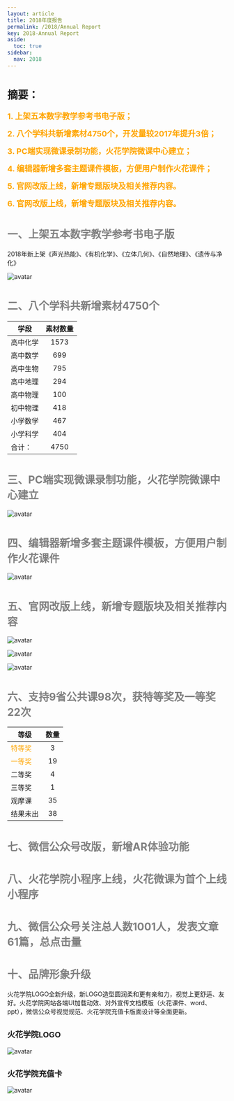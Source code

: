 ```yaml
---
layout: article
title: 2018年度报告
permalink: /2018/Annual Report
key: 2018-Annual Report
aside:
  toc: true
sidebar:
  nav: 2018
---
```


# <font size="5">摘要：</font>

<bro/><bro/>

**<font size="4" color="orange">1. 上架五本数字教学参考书电子版；</font>**

**<font size="4" color="orange">2. 八个学科共新增素材4750个，开发量较2017年提升3倍；</font>**

**<font size="4" color="orange">3. PC端实现微课录制功能，火花学院微课中心建立；</font>**

**<font size="4" color="orange">4. 编辑器新增多套主题课件模板，方便用户制作火花课件；</font>**

**<font size="4" color="orange">5. 官网改版上线，新增专题版块及相关推荐内容。</font>**

**<font size="4" color="orange">6. 官网改版上线，新增专题版块及相关推荐内容。</font>**


# <font size="5" color="gray">一、上架五本数字教学参考书电子版</font>

2018年新上架《声光热能》、《有机化学》、《立体几何》、《自然地理》、《遗传与净化》

![avatar](images/2018book.png)

# <font size="5" color="gray">二、八个学科共新增素材4750个</font>

| 学段 |  素材数量  | 
|-------------|:------:|
| 高中化学	| 1573 |
| 高中数学	| 699 |
| 高中生物	| 795 |
| 高中地理	| 294 |
| 高中物理	| 100 |
| 初中物理	| 418 |
| 小学数学	| 467 |
| 小学科学	| 404 |
| 合计：| 4750 |

# <font size="5" color="gray">三、PC端实现微课录制功能，火花学院微课中心建立</font>

![avatar](images/2018mc.png)

# <font size="5" color="gray">四、编辑器新增多套主题课件模板，方便用户制作火花课件</font>

![avatar](images/2018templates.png)

# <font size="5" color="gray">五、官网改版上线，新增专题版块及相关推荐内容</font>

![avatar](images/2018website.png)

![avatar](images/2018topic1.png)

![avatar](images/2018content.png)

# <font size="5" color="gray">六、支持9省公共课98次，获特等奖及一等奖22次</font>

| 等级 |  数量  | 
|----------|:------:|
| <font color="orange">特等奖</font> | 3 |
| <font color="orange">一等奖</font>	| 19 |
| 二等奖	| 4 |
| 三等奖	| 1 |
| 观摩课	| 35 |
| 结果未出	| 38 |

# <font size="5" color="gray">七、微信公众号改版，新增AR体验功能</font>

# <font size="5" color="gray">八、火花学院小程序上线，火花微课为首个上线小程序</font>

# <font size="5" color="gray">九、微信公众号关注总人数1001人，发表文章61篇，总点击量</font>

# <font size="5" color="gray">十、品牌形象升级</font>

火花学院LOGO全新升级，新LOGO造型圆润柔和更有亲和力，视觉上更舒适、友好。火花学院网站各端UI加载动效、对外宣传文档模版（火花课件、word、ppt），微信公众号视觉规范、火花学院充值卡版面设计等全面更新。

## <font size="4" >火花学院LOGO</font>

![avatar](images/2018logo.png)

## <font size="4" >火花学院充值卡</font>

![avatar](images/2018card.png)
